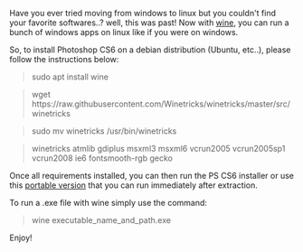 <p>
    Have you ever tried moving from windows to linux but you couldn't find your favorite softwares..? well, this was past! Now with <a href="https://www.winehq.org/" target="_blank">wine</a>, you can run a bunch of windows apps on linux like if you were on windows.
</p>
<p class="mgt-10">
    So, to install Photoshop CS6 on a debian distribution (Ubuntu, etc..), please follow the instructions below:
</p>
<blockquote>
    sudo apt install wine
</blockquote>
<blockquote>
    wget https://raw.githubusercontent.com/Winetricks/winetricks/master/src/winetricks
</blockquote>
<blockquote>
    sudo mv winetricks /usr/bin/winetricks
</blockquote>
<blockquote>
    winetricks atmlib gdiplus msxml3 msxml6 vcrun2005 vcrun2005sp1 vcrun2008 ie6 fontsmooth-rgb gecko
</blockquote>
<p class="mgt-10">
    Once all requirements installed, you can then run the PS CS6 installer or use this <a href="http://www.mediafire.com/file/f9u3szehp7yx7zd/Photoshop+CS6+Portable.rar" target="_blank">portable version</a> that you can run immediately after extraction.
</p>
<p class="mgt-10">
    To run a <span class="bold-text">.exe</span> file with wine simply use the command:
</p>
<blockquote>
    wine executable_name_and_path.exe
</blockquote>
<p class="mgt-10">
    Enjoy!
</p>